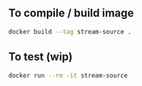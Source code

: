 ## To compile / build image
```bash
docker build --tag stream-source .
```

## To test (wip)
```bash
docker run --rm -it stream-source
```

